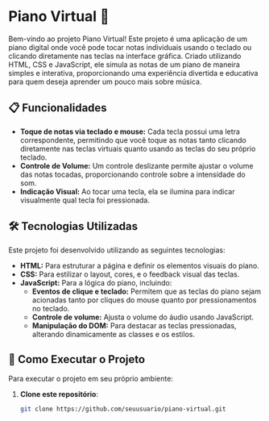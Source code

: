 # Piano Virtual 🎹

Bem-vindo ao projeto Piano Virtual! Este projeto é uma aplicação de um piano digital onde você pode tocar notas individuais usando o teclado ou clicando diretamente nas teclas na interface gráfica. Criado utilizando HTML, CSS e JavaScript, ele simula as notas de um piano de maneira simples e interativa, proporcionando uma experiência divertida e educativa para quem deseja aprender um pouco mais sobre música.

## 📋 Funcionalidades

- **Toque de notas via teclado e mouse:** Cada tecla possui uma letra correspondente, permitindo que você toque as notas tanto clicando diretamente nas teclas virtuais quanto usando as teclas do seu próprio teclado.
- **Controle de Volume:** Um controle deslizante permite ajustar o volume das notas tocadas, proporcionando controle sobre a intensidade do som.
- **Indicação Visual:** Ao tocar uma tecla, ela se ilumina para indicar visualmente qual tecla foi pressionada.

## 🛠 Tecnologias Utilizadas

Este projeto foi desenvolvido utilizando as seguintes tecnologias:

- **HTML:** Para estruturar a página e definir os elementos visuais do piano.
- **CSS:** Para estilizar o layout, cores, e o feedback visual das teclas.
- **JavaScript:** Para a lógica do piano, incluindo:
  - **Eventos de clique e teclado:** Permitem que as teclas do piano sejam acionadas tanto por cliques do mouse quanto por pressionamentos no teclado.
  - **Controle de volume:** Ajusta o volume do áudio usando JavaScript.
  - **Manipulação do DOM:** Para destacar as teclas pressionadas, alterando dinamicamente as classes e os estilos.

## 🚀 Como Executar o Projeto

Para executar o projeto em seu próprio ambiente:

1. **Clone este repositório**:
   ```bash
   git clone https://github.com/seuusuario/piano-virtual.git
